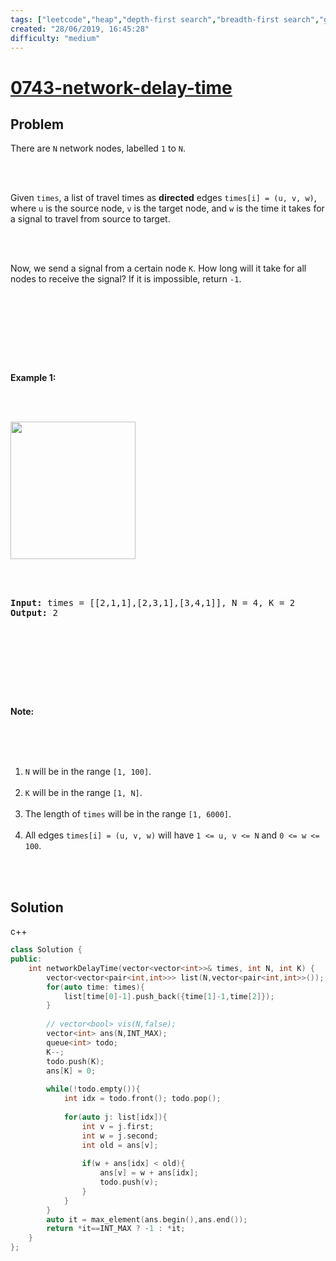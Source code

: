 ```yaml
---
tags: ["leetcode","heap","depth-first search","breadth-first search","graph"]
created: "28/06/2019, 16:45:28"
difficulty: "medium"
---
```


# [0743-network-delay-time](https://leetcode.com/problems/network-delay-time/)

## Problem
<div><p>There are <code>N</code> network nodes, labelled <code>1</code> to <code>N</code>.</p><br><br><p>Given <code>times</code>, a list of travel times as <b>directed</b> edges <code>times[i] = (u, v, w)</code>, where <code>u</code> is the source node, <code>v</code> is the target node, and <code>w</code> is the time it takes for a signal to travel from source to target.</p><br><br><p>Now, we send a signal from a certain node <code>K</code>. How long will it take for all nodes to receive the signal? If it is impossible, return <code>-1</code>.</p><br><br><p>&nbsp;</p><br><br><p><strong>Example 1:</strong></p><br><br><p><img alt="" src="https://assets.leetcode.com/uploads/2019/05/23/931_example_1.png" style="width: 200px; height: 220px;"></p><br><br><pre><strong>Input: </strong>times = <span id="example-input-1-1">[[2,1,1],[2,3,1],[3,4,1]]</span>, N = <span id="example-input-1-2">4</span>, K = <span id="example-input-1-3">2</span><br><strong>Output: </strong><span id="example-output-1">2</span><br></pre><br><br><p>&nbsp;</p><br><br><p><b>Note:</b></p><br><br><ol><br>	<li><code>N</code> will be in the range <code>[1, 100]</code>.</li><br>	<li><code>K</code> will be in the range <code>[1, N]</code>.</li><br>	<li>The length of <code>times</code> will be in the range <code>[1, 6000]</code>.</li><br>	<li>All edges <code>times[i] = (u, v, w)</code> will have <code>1 &lt;= u, v &lt;= N</code> and <code>0 &lt;= w &lt;= 100</code>.</li><br></ol><br></div>

## Solution

c++
```c++
class Solution {
public:
    int networkDelayTime(vector<vector<int>>& times, int N, int K) {
        vector<vector<pair<int,int>>> list(N,vector<pair<int,int>>());
        for(auto time: times){
            list[time[0]-1].push_back({time[1]-1,time[2]});
        }
        
        // vector<bool> vis(N,false);
        vector<int> ans(N,INT_MAX);
        queue<int> todo;
        K--;
        todo.push(K);
        ans[K] = 0;
​
        while(!todo.empty()){
            int idx = todo.front(); todo.pop();
            
            for(auto j: list[idx]){
                int v = j.first;
                int w = j.second;
                int old = ans[v];
                
                if(w + ans[idx] < old){
                    ans[v] = w + ans[idx];
                    todo.push(v);
                }
            }
        }
        auto it = max_element(ans.begin(),ans.end());
        return *it==INT_MAX ? -1 : *it;
    }
};
​
```
